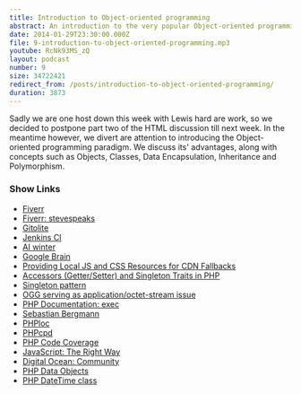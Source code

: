 ```yaml
---
title: Introduction to Object-oriented programming
abstract: An introduction to the very popular Object-oriented programming paradigm.
date: 2014-01-29T23:30:00.000Z
file: 9-introduction-to-object-oriented-programming.mp3
youtube: RcNk93MS_zQ
layout: podcast
number: 9
size: 34722421
redirect_from: /posts/introduction-to-object-oriented-programming/
duration: 3873
---
```


Sadly we are one host down this week with Lewis hard are work, so we decided to postpone part two of the HTML discussion till next week.
In the meantime however, we divert are attention to introducing the Object-oriented programming paradigm.
We discuss its' advantages, along with concepts such as Objects, Classes, Data Encapsulation, Inheritance and Polymorphism.

### Show Links

- [Fiverr](http://fiverr.com/)
- [Fiverr: stevespeaks](http://fiverr.com/stevespeaks)
- [Gitolite](http://github.com/sitaramc/gitolite)
- [Jenkins CI](http://jenkins-ci.org/)
- [AI winter](http://en.wikipedia.org/wiki/AI_winter)
- [Google Brain](http://en.wikipedia.org/wiki/Google_Brain)
- [Providing Local JS and CSS Resources for CDN Fallbacks](http://eddmann.com/posts/providing-local-js-and-css-resources-for-cdn-fallbacks/)
- [Accessors (Getter/Setter) and Singleton Traits in PHP](http://eddmann.com/posts/accessors-getter-setter-and-singleton-traits-in-php/)
- [Singleton pattern](http://en.wikipedia.org/wiki/Singleton_pattern)
- [OGG serving as application/octet-stream issue](http://stackoverflow.com/questions/21411304/ogg-serving-as-application-octet-stream-despite-audio-ogg-in-mime-types)
- [PHP Documentation: exec](http://www.php.net/function.exec)
- [Sebastian Bergmann](http://sebastian-bergmann.de/)
- [PHPloc](http://github.com/sebastianbergmann/phploc)
- [PHPcpd](http://github.com/sebastianbergmann/phpcpd)
- [PHP Code Coverage](http://github.com/sebastianbergmann/php-code-coverage)
- [JavaScript: The Right Way](http://jstherightway.org/)
- [Digital Ocean: Community](http://www.digitalocean.com/community/)
- [PHP Data Objects](http://www.php.net/manual/en/book.pdo.php)
- [PHP DateTime class](http://www.php.net/manual/en/class.datetime.php)
